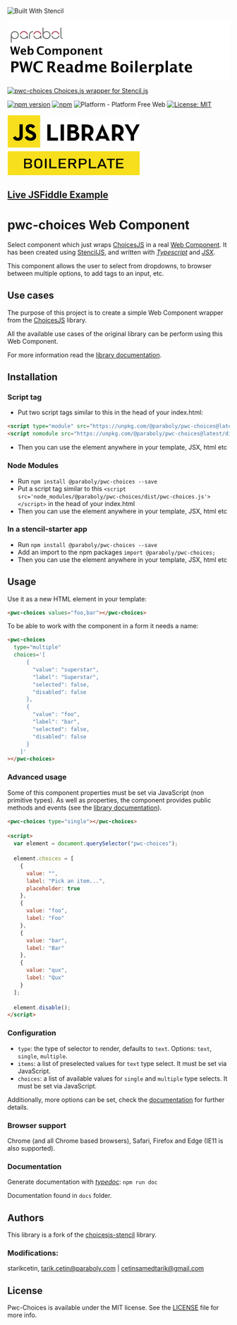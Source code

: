 ![Built With Stencil](https://img.shields.io/badge/-Built%20With%20Stencil-16161d.svg?logo=data%3Aimage%2Fsvg%2Bxml%3Bbase64%2CPD94bWwgdmVyc2lvbj0iMS4wIiBlbmNvZGluZz0idXRmLTgiPz4KPCEtLSBHZW5lcmF0b3I6IEFkb2JlIElsbHVzdHJhdG9yIDE5LjIuMSwgU1ZHIEV4cG9ydCBQbHVnLUluIC4gU1ZHIFZlcnNpb246IDYuMDAgQnVpbGQgMCkgIC0tPgo8c3ZnIHZlcnNpb249IjEuMSIgaWQ9IkxheWVyXzEiIHhtbG5zPSJodHRwOi8vd3d3LnczLm9yZy8yMDAwL3N2ZyIgeG1sbnM6eGxpbms9Imh0dHA6Ly93d3cudzMub3JnLzE5OTkveGxpbmsiIHg9IjBweCIgeT0iMHB4IgoJIHZpZXdCb3g9IjAgMCA1MTIgNTEyIiBzdHlsZT0iZW5hYmxlLWJhY2tncm91bmQ6bmV3IDAgMCA1MTIgNTEyOyIgeG1sOnNwYWNlPSJwcmVzZXJ2ZSI%2BCjxzdHlsZSB0eXBlPSJ0ZXh0L2NzcyI%2BCgkuc3Qwe2ZpbGw6I0ZGRkZGRjt9Cjwvc3R5bGU%2BCjxwYXRoIGNsYXNzPSJzdDAiIGQ9Ik00MjQuNywzNzMuOWMwLDM3LjYtNTUuMSw2OC42LTkyLjcsNjguNkgxODAuNGMtMzcuOSwwLTkyLjctMzAuNy05Mi43LTY4LjZ2LTMuNmgzMzYuOVYzNzMuOXoiLz4KPHBhdGggY2xhc3M9InN0MCIgZD0iTTQyNC43LDI5Mi4xSDE4MC40Yy0zNy42LDAtOTIuNy0zMS05Mi43LTY4LjZ2LTMuNkgzMzJjMzcuNiwwLDkyLjcsMzEsOTIuNyw2OC42VjI5Mi4xeiIvPgo8cGF0aCBjbGFzcz0ic3QwIiBkPSJNNDI0LjcsMTQxLjdIODcuN3YtMy42YzAtMzcuNiw1NC44LTY4LjYsOTIuNy02OC42SDMzMmMzNy45LDAsOTIuNywzMC43LDkyLjcsNjguNlYxNDEuN3oiLz4KPC9zdmc%2BCg%3D%3D&colorA=16161d&style=for-the-badge)

![WebComponent pwc-choices](https://raw.githubusercontent.com/paraboly/pwc-choices/master/assets/logo.png)

[![pwc-choices Choices.js wrapper for Stencil.js](https://img.shields.io/badge/pwc--choices-Choices.js%20wrapper%20for%20Stencil.js-lightgrey?style=for-the-badge)](https://github.com/Paraboly/pwc-choices)

[![npm version](https://img.shields.io/npm/v/@paraboly/pwc-choices.svg?style=for-the-badge)](https://www.npmjs.com/package/@paraboly/pwc-choices)
[![npm](https://img.shields.io/npm/dt/@paraboly/pwc-choices.svg?style=for-the-badge)](https://www.npmjs.com/package/@paraboly/pwc-choices)
![Platform - Platform Free Web](https://img.shields.io/badge/-Web%20%7C%20Platform%20Free-blue?style=for-the-badge)
[![License: MIT](https://img.shields.io/badge/License-MIT-green.svg?style=for-the-badge)](https://opensource.org/licenses/MIT)

![pwc-choices](https://raw.githubusercontent.com/paraboly/pwc-choices/master/assets/Screenshots/JSLibraryBoilerplate.png)

## [Live JSFiddle Example](https://jsfiddle.net/starikcetin/L3ye08gr/)

# pwc-choices Web Component

Select component which just wraps [ChoicesJS][choicesjs] in a real [Web Component][web-component]. It has been created using [StencilJS][stenciljs], and written with [_Typescript_][typescript] and [_JSX_][jsx].

This component allows the user to select from dropdowns, to browser between multiple options, to add tags to an input, etc.

## Use cases

The purpose of this project is to create a simple Web Component wrapper from the [ChoicesJS][choicesjs] library.

All the available use cases of the original library can be perform using this Web Component.

For more information read the [library documentation][choicesjs-documentation].

## Installation

### Script tag

- Put two script tags similar to this in the head of your index.html:

```html
<script type="module" src="https://unpkg.com/@paraboly/pwc-choices@latest/dist/pwc-choices/pwc-choices.esm.js"></script>
<script nomodule src="https://unpkg.com/@paraboly/pwc-choices@latest/dist/pwc-choices/pwc-choices.js"></script>
```

- Then you can use the element anywhere in your template, JSX, html etc

### Node Modules

- Run `npm install @paraboly/pwc-choices --save`
- Put a script tag similar to this `<script src='node_modules/@paraboly/pwc-choices/dist/pwc-choices.js'></script>` in the head of your index.html
- Then you can use the element anywhere in your template, JSX, html etc

### In a stencil-starter app

- Run `npm install @paraboly/pwc-choices --save`
- Add an import to the npm packages `import @paraboly/pwc-choices;`
- Then you can use the element anywhere in your template, JSX, html etc

## Usage

Use it as a new HTML element in your template:

```html
<pwc-choices values="foo,bar"></pwc-choices>
```

To be able to work with the component in a form it needs a name:

```html
<pwc-choices
  type="multiple"
  choices='[
      {
        "value": "superstar",
        "label": "Superstar",
        "selected": false,
        "disabled": false
      },
      {
        "value": "foo",
        "label": "bar",
        "selected": false,
        "disabled": false
      }
    ]'
></pwc-choices>
```

### Advanced usage

Some of this component properties must be set via JavaScript (non primitive types). As well as properties, the component provides public methods and events (see the [library documentation][choicesjs-documentation]).

```html
<pwc-choices type="single"></pwc-choices>

<script>
  var element = document.querySelector("pwc-choices");

  element.choices = [
    {
      value: "",
      label: "Pick an item...",
      placeholder: true
    },
    {
      value: "foo",
      label: "Foo"
    },
    {
      value: "bar",
      label: "Bar"
    },
    {
      value: "qux",
      label: "Qux"
    }
  ];

  element.disable();
</script>
```

### Configuration

- `type`: the type of selector to render, defaults to `text`. Options: `text`, `single`, `multiple`.
- `items`: a list of preselected values for `text` type select. It must be set via JavaScript.
- `choices`: a list of available values for `single` and `multiple` type selects. It must be set via JavaScript.

Additionally, more options can be set, check the [documentation][choicesjs-documentation] for further details.

### Browser support

Chrome (and all Chrome based browsers), Safari, Firefox and Edge (IE11 is also supported).

### Documentation

Generate documentation with [_typedoc_][typedoc]: `npm run doc`

Documentation found in `docs` folder.

## Authors

This library is a fork of the [choicesjs-stencil][choicesjs-stencil] library.

### Modifications:

starikcetin, tarik.cetin@paraboly.com | cetinsamedtarik@gmail.com

## License

Pwc-Choices is available under the MIT license. See the [LICENSE](LICENSE) file for more info.

[choicesjs-stencil]: https://github.com/adidas/choicesjs-stencil
[choicesjs]: https://github.com/jshjohnson/Choices
[choicesjs-documentation]: https://github.com/jshjohnson/Choices/tree/master
[jest]: https://jestjs.io/
[jsx]: https://jsx.github.io/
[stenciljs]: https://stenciljs.com
[typedoc]: http://typedoc.org/
[typescript]: http://www.typescriptlang.org/
[web-component]: https://www.webcomponents.org/
